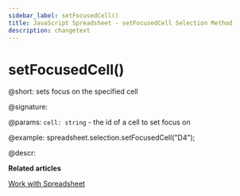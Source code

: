 ```yaml
---
sidebar_label: setFocusedCell() 
title: JavaScript Spreadsheet - setFocusedCell Selection Method
description: changetext
---
```


# setFocusedCell()

@short: sets focus on the specified cell

@signature:

@params:
`cell: string` - the id of a cell to set focus on

@example:
spreadsheet.selection.setFocusedCell("D4");

@descr:

**Related articles**

[Work with Spreadsheet](working_with_ssheet.md#setting-focus-on-a-cell)
